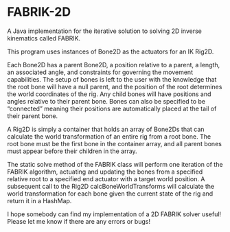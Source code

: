 # FABRIK-2D
A Java implementation for the iterative solution to solving 2D inverse kinematics called FABRIK.

This program uses instances of Bone2D as the actuators for an IK Rig2D. 

Each Bone2D has a parent Bone2D, a position relative to a parent, a length, an associated angle, and 
constraints for governing the movement capabilities. The setup of bones is left to the user with the 
knowledge that the root bone will have a null parent, and the position of the root determines the world 
coordinates of the rig. Any child bones will have positions and angles relative to their parent bone. 
Bones can also be specified to be “connected” meaning their positions are automatically placed at the 
tail of their parent bone.

A Rig2D is simply a container that holds an array of Bone2Ds that can calculate the world transformation 
of an entire rig from a root bone. The root bone must be the first bone in the container array, and all 
parent bones must appear before their children in the array.

The static solve method of the FABRIK class will perform one iteration of the FABRIK algorithm, actuating
and updating the bones from a specified relative root to a specified end actuator with a target world 
position. A subsequent call to the Rig2D calcBoneWorldTransforms will calculate the world transformation 
for each bone given the current state of the rig and return it in a HashMap.

I hope somebody can find my implementation of a 2D FABRIK solver useful! Please let me know if there are 
any errors or bugs!
